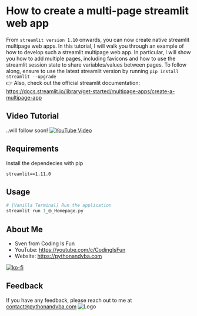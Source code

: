 
# How to create a multi-page streamlit web app
From `streamlit version 1.10` onwards, you can now create native streamlit multipage web apps. In this tutorial, I will walk you through an example of how to develop such a streamlit multipage web app. In particular, I will show you how to add multiple pages, including favicons and how to use the streamlit session state to share variables/values between pages.
To follow along, ensure to use the latest streamlit version by running `pip install streamlit --upgrade`
<br/>
👉 Also, check out the official streamlit documentation: https://docs.streamlit.io/library/get-started/multipage-apps/create-a-multipage-app

## Video Tutorial
..will follow soon!
[![YouTube Video](https://img.youtube.com/vi/XXX/0.jpg)](https://youtu.be/XXX)

## Requirements
Install the dependecies with pip
```
streamlit==1.11.0
```

## Usage
```python
# [Vanilla Terminal] Run the application
streamlit run 1_🤓_Homepage.py
```

## About Me
- Sven from Coding Is Fun
- YouTube: https://youtube.com/c/CodingIsFun
- Website: https://pythonandvba.com

[![ko-fi](https://ko-fi.com/img/githubbutton_sm.svg)](https://ko-fi.com/X7X47Q0EG)

## Feedback
If you have any feedback, please reach out to me at contact@pythonandvba.com
![Logo](https://www.pythonandvba.com/banner-img)
